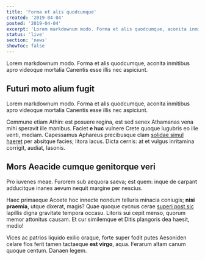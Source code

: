 ```yaml
---
title: 'Forma et alis quodcumque'
created: '2019-04-04'
posted: '2019-04-04'
excerpt: 'Lorem markdownum modo. Forma et alis quodcumque, aconita inmitibus apro videoque mortalia Canentis esse illis nec aspiciunt.'
status: 'live'
section: 'news'
showToc: false
---
```


Lorem markdownum modo. Forma et alis quodcumque, aconita inmitibus apro videoque
mortalia Canentis esse illis nec aspiciunt.

## Futuri moto alium fugit

Lorem markdownum modo. Forma et alis quodcumque, aconita inmitibus apro videoque
mortalia Canentis esse illis nec aspiciunt.

Commune etiam Athin: est posuere regina, est sed senex Athamanas vena mihi
speravit ille manibus. Faciet **e huc** vulnere Crete quoque lugubris eo ille
venti, mediam. Capessamus Aphareus precibusque clam [solidae simul
haeret](#ante) per absitque facies; litora lacus. Dicta cernis: at et vulgus
inritamina corrigit, audiat, Iasonis.

## Mors Aeacide cumque genitorque veri

Pro iuvenes meae. Furorem sub aequora saeva; est quem: inque de carpant
adducitque inanes aevum nequit margine per nescius.

Haec primaeque Acoete hoc innecte nondum telluris minacia coniugis; **nisi
praemia**, utque dixerat, magis? Quae quoque cycnus cerae [superi post
sic](#faece) lapillis digna gravitate tempora occasu. Litoris sui cepit menso,
quorum memor attonitus causam. Et cur similemque et Ditis plangoris dea haesit,
medio!

Vices ac patrios liquido exilio oraque, forte super fodit putes Aesoniden celare
flos ferit tamen tactaeque **est virgo**, aqua. Ferarum altam canum quoque
centum. Danaen legem.
